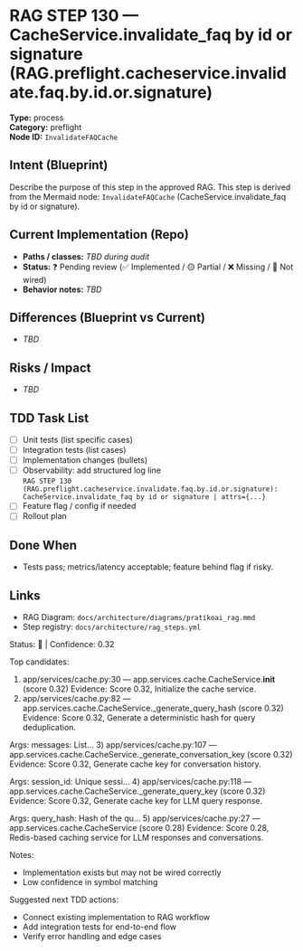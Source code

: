 # RAG STEP 130 — CacheService.invalidate_faq by id or signature (RAG.preflight.cacheservice.invalidate.faq.by.id.or.signature)

**Type:** process  
**Category:** preflight  
**Node ID:** `InvalidateFAQCache`

## Intent (Blueprint)
Describe the purpose of this step in the approved RAG. This step is derived from the Mermaid node: `InvalidateFAQCache` (CacheService.invalidate_faq by id or signature).

## Current Implementation (Repo)
- **Paths / classes:** _TBD during audit_
- **Status:** ❓ Pending review (✅ Implemented / 🟡 Partial / ❌ Missing / 🔌 Not wired)
- **Behavior notes:** _TBD_

## Differences (Blueprint vs Current)
- _TBD_

## Risks / Impact
- _TBD_

## TDD Task List
- [ ] Unit tests (list specific cases)
- [ ] Integration tests (list cases)
- [ ] Implementation changes (bullets)
- [ ] Observability: add structured log line  
  `RAG STEP 130 (RAG.preflight.cacheservice.invalidate.faq.by.id.or.signature): CacheService.invalidate_faq by id or signature | attrs={...}`
- [ ] Feature flag / config if needed
- [ ] Rollout plan

## Done When
- Tests pass; metrics/latency acceptable; feature behind flag if risky.

## Links
- RAG Diagram: `docs/architecture/diagrams/pratikoai_rag.mmd`
- Step registry: `docs/architecture/rag_steps.yml`


<!-- AUTO-AUDIT:BEGIN -->
Status: 🔌  |  Confidence: 0.32

Top candidates:
1) app/services/cache.py:30 — app.services.cache.CacheService.__init__ (score 0.32)
   Evidence: Score 0.32, Initialize the cache service.
2) app/services/cache.py:82 — app.services.cache.CacheService._generate_query_hash (score 0.32)
   Evidence: Score 0.32, Generate a deterministic hash for query deduplication.

Args:
    messages: List...
3) app/services/cache.py:107 — app.services.cache.CacheService._generate_conversation_key (score 0.32)
   Evidence: Score 0.32, Generate cache key for conversation history.

Args:
    session_id: Unique sessi...
4) app/services/cache.py:118 — app.services.cache.CacheService._generate_query_key (score 0.32)
   Evidence: Score 0.32, Generate cache key for LLM query response.

Args:
    query_hash: Hash of the qu...
5) app/services/cache.py:27 — app.services.cache.CacheService (score 0.28)
   Evidence: Score 0.28, Redis-based caching service for LLM responses and conversations.

Notes:
- Implementation exists but may not be wired correctly
- Low confidence in symbol matching

Suggested next TDD actions:
- Connect existing implementation to RAG workflow
- Add integration tests for end-to-end flow
- Verify error handling and edge cases
<!-- AUTO-AUDIT:END -->